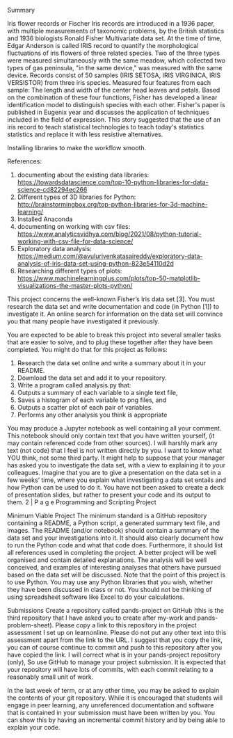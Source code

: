 Summary 

Iris flower records or Fischer Iris records are introduced in a 1936 paper, with multiple measurements of taxonomic problems, by the British statistics and 1936 biologists Ronald Fisher Multivariate data set. 
At the time of time, Edgar Anderson is called IRIS record to quantify the morphological fluctuations of iris flowers of three related species.  Two of the three types were  measured simultaneously with the same meadow, which collected two types of gas peninsula, "in the same device," was measured with the same device. 
 Records consist of 50 samples (IRIS SETOSA, IRIS VIRGINICA, IRIS VERSISTOR) from  three iris species. Measured four features  from each sample: The length and  width of the center head leaves and petals. Based on the combination of these four functions, Fisher has developed a linear identification model to distinguish  species with each other. 
 Fisher's paper is published in Eugenix year and discusses the application of techniques included in the field of expression. This story suggested that the use of an iris record to teach statistical technologies to teach today's statistics statistics and replace it with less resistive alternatives.



Installing libraries to make the workflow smooth. 

References:
1. documenting about the existing data libraries: https://towardsdatascience.com/top-10-python-libraries-for-data-science-cd82294ec266
2. Different types of 3D libraries for Python: http://brainstormingbox.org/top-python-libraries-for-3d-machine-learning/
3. Installed Anaconda  
4. documenting on working with csv files:  https://www.analyticsvidhya.com/blog/2021/08/python-tutorial-working-with-csv-file-for-data-science/
5. Exploratory data analysis: https://medium.com/@avulurivenkatasaireddy/exploratory-data-analysis-of-iris-data-set-using-python-823e54110d2d
6. Researching different types of plots: https://www.machinelearningplus.com/plots/top-50-matplotlib-visualizations-the-master-plots-python/


This project concerns the well-known Fisher’s Iris data set [3]. You must research the data set and write documentation and code (in Python [1]) to investigate it. An online search for information on the data set will convince you that many people have investigated it previously. 

You are expected to be able to break this project into several smaller tasks that are easier to solve, and to plug these together after they have been completed.
You might do that for this project as follows:

1. Research the data set online and write a summary about it in your README.
2. Download the data set and add it to your repository.
3. Write a program called analysis.py that:
1. Outputs a summary of each variable to a single text file,
2. Saves a histogram of each variable to png files, and
3. Outputs a scatter plot of each pair of variables.
4. Performs any other analysis you think is appropriate

You may produce a Jupyter notebook as well containing all your comment. This notebook should only contain text that you have written yourself, (it may contain referenced code from other sources). I will harshly mark any text (not code) that I feel is not written directly by you. I want to know what YOU think, not some third party.
It might help to suppose that your manager has asked you to investigate the data set, with a view to explaining it to your colleagues. Imagine that you are to give a presentation on the data set in a few weeks’ time, where you explain what investigating a data set entails and how Python can be used to do it. You have not been asked to create a deck of presentation slides, but rather to present your code and its output to them.
2 | P a g e Programming and Scripting Project

Minimum Viable Project
The minimum standard is a GitHub repository containing a README, a Python script, a generated summary text file, and images. The README (and/or notebook) should contain a summary of the data set and your investigations into it. It should also clearly document how to run the Python code and what that code does. Furthermore, it should list all references used in completing the project.
A better project will be well organised and contain detailed explanations. The analysis will be well conceived, and examples of interesting analyses that others have pursued based on the data set will be discussed. Note that the point of this project is to use Python. You may use any Python libraries that you wish, whether they have been discussed in class or not. You should not be thinking of using spreadsheet software like Excel to do your calculations.

Submissions
Create a repository called pands-project on GitHub (this is the third repository that I have asked you to create after my-work and pands-problem-sheet).
Please copy a link to this repository in the project assessment I set up on learnonline. Please do not put any other text into this assessment apart from the link to the URL. I suggest that you copy the link, you can of course continue to commit and push to this repository after you have copied the link.
I will correct what is in your pands-project repository (only), So use GitHub to manage your project submission.
It is expected that your repository will have lots of commits, with each commit relating to a reasonably small unit of work.

In the last week of term, or at any other time, you may be asked to explain the contents of your git repository. While it is encouraged that students will engage in peer learning, any unreferenced documentation and software that is contained in your submission must have been written by you. You can show this by having an incremental commit history and by being able to explain your code.